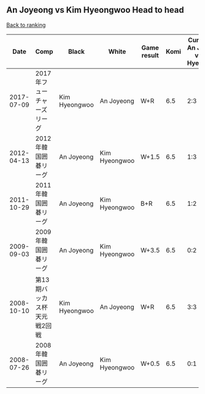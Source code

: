 ## An Joyeong vs Kim Hyeongwoo Head to head

[Back to ranking](../../index.md)




| **Date** | **Comp** | **Black** | **White** | **Game result** | **Komi** | **Cumulative An Joyeong vs Kim Hyeongwoo** | **An Joyeong streak** | **Kim Hyeongwoo streak** | 
| --- | --- | --- | --- | --- | --- | --- | --- | --- |
| 2017-07-09 | 2017年フューチャーズリーグ | Kim Hyeongwoo | An Joyeong | W+R | 6.5 | 2:3 | 1 | 0 | 
| 2012-04-13 | 2012年韓国囲碁リーグ | An Joyeong | Kim Hyeongwoo | W+1.5 | 6.5 | 1:3 | 0 | 1 | 
| 2011-10-29 | 2011年韓国囲碁リーグ | An Joyeong | Kim Hyeongwoo | B+R | 6.5 | 1:2 | 1 | 0 | 
| 2009-09-03 | 2009年韓国囲碁リーグ | An Joyeong | Kim Hyeongwoo | W+3.5 | 6.5 | 0:2 | 0 | 2 | 
| 2008-10-10 | 第13期バッカス杯天元戦2回戦 | Kim Hyeongwoo | An Joyeong | W+R | 6.5 | 3:3 | 2 | 0 | 
| 2008-07-26 | 2008年韓国囲碁リーグ | An Joyeong | Kim Hyeongwoo | W+0.5 | 6.5 | 0:1 | 0 | 1 |




